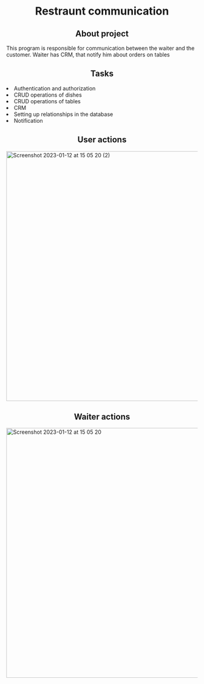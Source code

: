 <h1 align="center">Restraunt communication</h1>

<h2 align="center">About project</h2>
<p>This program is responsible for communication between the waiter and the customer. Waiter has CRM, that notify him about orders on tables</p>

<h2 align="center">Tasks</h2>
<li>Authentication and authorization </li>
<li>CRUD operations of dishes</li>
<li>CRUD operations of tables</li>
<li>CRM</li>
<li>Setting up relationships in the database</li>
<li>Notification</li>


<h2 align="center">User actions</h2>
<img align="center" width="658" alt="Screenshot 2023-01-12 at 15 05 20 (2)" src="https://user-images.githubusercontent.com/69418373/212168228-4bdd0903-920a-4400-86ee-aebc1e63dad6.png">

<h2 align="center"> Waiter actions</h2>
<img width="658" alt="Screenshot 2023-01-12 at 15 05 20" src="https://user-images.githubusercontent.com/69418373/212168216-d250a49a-4a4f-43c8-9293-bb12d9122f1b.png">
